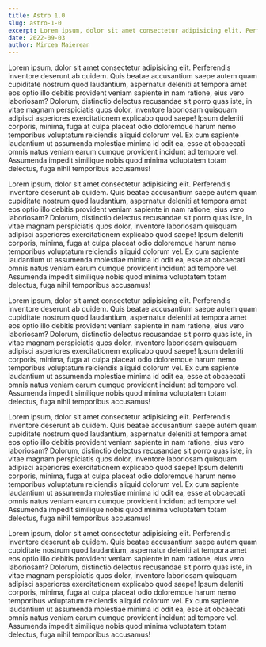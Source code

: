 ```yaml
---
title: Astro 1.0
slug: astro-1-0
excerpt: Lorem ipsum, dolor sit amet consectetur adipisicing elit. Perferendis inventore deserunt ab quidem. Quis beatae accusantium saepe autem quam cupiditate nostrum quod laudantium, aspernatur deleniti at tempora amet eos optio illo debitis provident veniam sapiente in nam ratione, eius vero laboriosam? Dolorum, distinctio delectus recusandae sit porro quas iste, in vitae magnam perspiciatis quos dolor, inventore laboriosam quisquam adipisci asperiores exercitationem explicabo quod saepe! Ipsum deleniti corporis, minima, fuga at culpa placeat odio doloremque harum nemo temporibus voluptatum reiciendis aliquid dolorum vel. Ex cum sapiente laudantium ut assumenda molestiae minima id odit ea, esse at obcaecati omnis natus veniam earum cumque provident incidunt ad tempore vel. Assumenda impedit similique nobis quod minima voluptatem totam delectus, fuga nihil temporibus accusamus!
date: 2022-09-03
author: Mircea Maierean
---
```


Lorem ipsum, dolor sit amet consectetur adipisicing elit. Perferendis inventore deserunt ab quidem. Quis beatae accusantium saepe autem quam cupiditate nostrum quod laudantium, aspernatur deleniti at tempora amet eos optio illo debitis provident veniam sapiente in nam ratione, eius vero laboriosam? Dolorum, distinctio delectus recusandae sit porro quas iste, in vitae magnam perspiciatis quos dolor, inventore laboriosam quisquam adipisci asperiores exercitationem explicabo quod saepe! Ipsum deleniti corporis, minima, fuga at culpa placeat odio doloremque harum nemo temporibus voluptatum reiciendis aliquid dolorum vel. Ex cum sapiente laudantium ut assumenda molestiae minima id odit ea, esse at obcaecati omnis natus veniam earum cumque provident incidunt ad tempore vel. Assumenda impedit similique nobis quod minima voluptatem totam delectus, fuga nihil temporibus accusamus!

Lorem ipsum, dolor sit amet consectetur adipisicing elit. Perferendis inventore deserunt ab quidem. Quis beatae accusantium saepe autem quam cupiditate nostrum quod laudantium, aspernatur deleniti at tempora amet eos optio illo debitis provident veniam sapiente in nam ratione, eius vero laboriosam? Dolorum, distinctio delectus recusandae sit porro quas iste, in vitae magnam perspiciatis quos dolor, inventore laboriosam quisquam adipisci asperiores exercitationem explicabo quod saepe! Ipsum deleniti corporis, minima, fuga at culpa placeat odio doloremque harum nemo temporibus voluptatum reiciendis aliquid dolorum vel. Ex cum sapiente laudantium ut assumenda molestiae minima id odit ea, esse at obcaecati omnis natus veniam earum cumque provident incidunt ad tempore vel. Assumenda impedit similique nobis quod minima voluptatem totam delectus, fuga nihil temporibus accusamus!

Lorem ipsum, dolor sit amet consectetur adipisicing elit. Perferendis inventore deserunt ab quidem. Quis beatae accusantium saepe autem quam cupiditate nostrum quod laudantium, aspernatur deleniti at tempora amet eos optio illo debitis provident veniam sapiente in nam ratione, eius vero laboriosam? Dolorum, distinctio delectus recusandae sit porro quas iste, in vitae magnam perspiciatis quos dolor, inventore laboriosam quisquam adipisci asperiores exercitationem explicabo quod saepe! Ipsum deleniti corporis, minima, fuga at culpa placeat odio doloremque harum nemo temporibus voluptatum reiciendis aliquid dolorum vel. Ex cum sapiente laudantium ut assumenda molestiae minima id odit ea, esse at obcaecati omnis natus veniam earum cumque provident incidunt ad tempore vel. Assumenda impedit similique nobis quod minima voluptatem totam delectus, fuga nihil temporibus accusamus!

Lorem ipsum, dolor sit amet consectetur adipisicing elit. Perferendis inventore deserunt ab quidem. Quis beatae accusantium saepe autem quam cupiditate nostrum quod laudantium, aspernatur deleniti at tempora amet eos optio illo debitis provident veniam sapiente in nam ratione, eius vero laboriosam? Dolorum, distinctio delectus recusandae sit porro quas iste, in vitae magnam perspiciatis quos dolor, inventore laboriosam quisquam adipisci asperiores exercitationem explicabo quod saepe! Ipsum deleniti corporis, minima, fuga at culpa placeat odio doloremque harum nemo temporibus voluptatum reiciendis aliquid dolorum vel. Ex cum sapiente laudantium ut assumenda molestiae minima id odit ea, esse at obcaecati omnis natus veniam earum cumque provident incidunt ad tempore vel. Assumenda impedit similique nobis quod minima voluptatem totam delectus, fuga nihil temporibus accusamus!

Lorem ipsum, dolor sit amet consectetur adipisicing elit. Perferendis inventore deserunt ab quidem. Quis beatae accusantium saepe autem quam cupiditate nostrum quod laudantium, aspernatur deleniti at tempora amet eos optio illo debitis provident veniam sapiente in nam ratione, eius vero laboriosam? Dolorum, distinctio delectus recusandae sit porro quas iste, in vitae magnam perspiciatis quos dolor, inventore laboriosam quisquam adipisci asperiores exercitationem explicabo quod saepe! Ipsum deleniti corporis, minima, fuga at culpa placeat odio doloremque harum nemo temporibus voluptatum reiciendis aliquid dolorum vel. Ex cum sapiente laudantium ut assumenda molestiae minima id odit ea, esse at obcaecati omnis natus veniam earum cumque provident incidunt ad tempore vel. Assumenda impedit similique nobis quod minima voluptatem totam delectus, fuga nihil temporibus accusamus!
